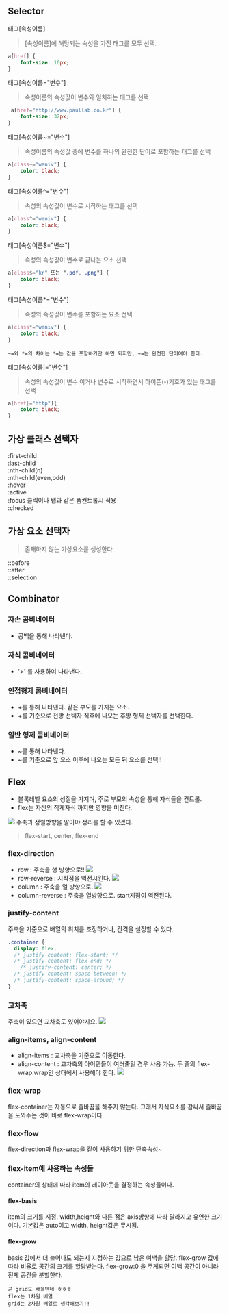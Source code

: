 ## Selector

태그[속성이름]
> [속성이름]에 해당되는 속성을 가진 태그를 모두 선택.
>>
```css
a[href] {
	font-size: 10px;
}
```



태그[속성이름="변수"]
> 속성이름의 속성값이 변수와 일치하는 태그를 선택.
```css  
 a[href="http://www.paullab.co.kr"] {
    font-size: 32px;
}
```

태그[속성이름~="변수"]
> 속성이름의 속성값 중에 변수를 하나의 완전한 단어로 포함하는 태그를 선택
```css
a[class~="weniv"] {
    color: black;
}
```

태그[속성이름^="변수"]
> 속성의 속성값이 변수로 시작하는 태그를 선택
```css
a[class^="weniv"] {
    color: black;
}
```

태그[속성이름$="변수"]
> 속성의 속성값이 변수로 끝나는 요소 선택
```css
a[class$="kr" 또는 ".pdf, .png"] {
    color: black;
}
```

태그[속성이름*="변수"]
> 속성의 속성값이 변수를 포함하는 요소 선택
```css
a[class*="weniv"] {
    color: black;
}
```

`~=와 *=의 차이는 *=는 값을 포함하기만 하면 되지만, ~=는 완전한 단어여야 한다.`

태그[속성이름|="변수"]
> 속성의 속성값이 변수 이거나 변수로 시작하면서 하이픈(-)기호가 있는 태그를 선택
```css
a[href|="http"]{
    color: black;
}
```

## 가상 클래스 선택자
:first-child   
:last-child   
:nth-child(n)  
:nth-child(even,odd)   
:hover   
:active   
:focus 클릭이나 탭과 같은 폼컨트롤시 적용   
:checked   

## 가상 요소 선택자
> 존재하지 않는 가상요소를 생성한다.


::before   
::after   
::selection  

## Combinator

### 자손 콤비네이터
- 공백을 통해 나타낸다. 
### 자식 콤비네이터
- '>' 를 사용하여 나타낸다. 
### 인접형제 콤비네이터
 - +를 통해 나타낸다. 같은 부모를 가지는 요소.
 - +를 기준으로 전방 선택자 직후에 나오는 후방 형제 선택자를 선택한다. 
### 일반 형제 콤비네이터
 - ~를 통해 나타낸다.
 - ~를 기준으로 앞 요소 이후에 나오는 모든 뒤 요소를 선택!!
 
## Flex
- 블록레벨 요소의 성질을 가지며, 주로 부모의 속성을 통해 자식들을 컨트롤. 
- flex는 자신의 직계자식 까지만 영향을 미친다.

![](https://velog.velcdn.com/images/dyflower/post/81e14df6-b3a9-4d9c-bbf8-cf8f3b4aca87/image.png)
주축과 정렬방향을 알아야 정리를 할 수 있겠다.
> flex-start, center, flex-end

### flex-direction
- row : 주축을 행 방향으로!!
 ![](https://velog.velcdn.com/images/dyflower/post/24ba2c12-ecad-4df9-bc1b-411f5d976f43/image.png)
- row-reverse : 시작점을 역전시킨다.
![](https://velog.velcdn.com/images/dyflower/post/dea8c61f-0311-4c51-8111-2eefb21db393/image.png)
- column : 주축을 열 방향으로.
![](https://velog.velcdn.com/images/dyflower/post/be17e842-b662-4f80-870d-83c54d21316a/image.png)
- column-reverse : 주축을 열방향으로. start지점이 역전된다.

### justify-content
주축을 기준으로 배열의 위치를 조정하거나, 간격을 설정할 수 있다.
```css
.container {
  display: flex;
  /* justify-content: flex-start; */
  /* justify-content: flex-end; */
	/* justify-content: center; */
  /* justify-content: space-between; */
  /* justify-content: space-around; */
}
````
### 교차축
주축이 있으면 교차축도 있어야지요.
![](https://velog.velcdn.com/images/dyflower/post/b7d68a07-160b-4f0d-a481-6c998fed8898/image.png)
### align-items, align-content
 - align-items : 교차축을 기준으로 이동한다.
 - align-content : 교차축의 아이템들이 여러줄일 경우 사용 가능. 두 줄의 flex-wrap:wrap인 상태에서 사용해야 한다.
 ![](https://velog.velcdn.com/images/dyflower/post/4a8ab1e7-3c43-4168-8e3a-4d415dc6bd7a/image.png)

### flex-wrap
flex-container는 자동으로 줄바꿈을 해주지 않는다.
그래서 자식요소를 감싸서 줄바꿈을 도와주는 것이 바로 flex-wrap이다.
### flex-flow
flex-direction과 flex-wrap을 같이 사용하기 위한 단축속성~

### flex-item에 사용하는 속성들
container의 상태에 따라 item의 레이아웃을 결정하는 속성들이다.
#### flex-basis
item의 크기를 지정. width,height와 다른 점은 axis방향에 따라 달라지고 유연한 크기이다.
기본값은 auto이고 width, height값은 무시됨.
#### flex-grow
basis 값에서 더 늘어나도 되는지 지정하는 값으로 남은 여백을 할당.
flex-grow 값에 따라 비율로 공간의 크기를 할당받는다.
flex-grow:0 을 주게되면 여백 공간이 아니라 전체 공간을 분할한다.

	곧 grid도 배울텐데 ㅎㅎㅎ
	flex는 1차원 배열
	grid는 2차원 배열로 생각해보기!! 
